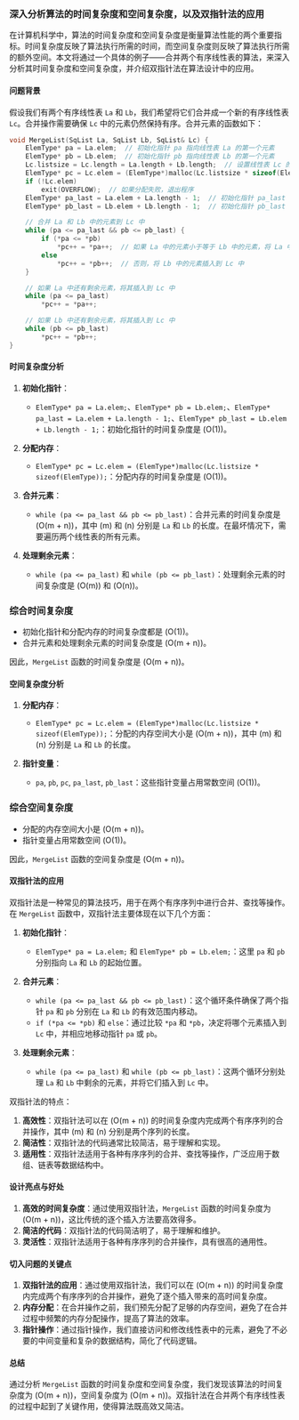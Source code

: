 ### 深入分析算法的时间复杂度和空间复杂度，以及双指针法的应用

在计算机科学中，算法的时间复杂度和空间复杂度是衡量算法性能的两个重要指标。时间复杂度反映了算法执行所需的时间，而空间复杂度则反映了算法执行所需的额外空间。本文将通过一个具体的例子——合并两个有序线性表的算法，来深入分析其时间复杂度和空间复杂度，并介绍双指针法在算法设计中的应用。

#### 问题背景

假设我们有两个有序线性表 `La` 和 `Lb`，我们希望将它们合并成一个新的有序线性表 `Lc`。合并操作需要确保 `Lc` 中的元素仍然保持有序。合并元素的函数如下：

```cpp
void MergeList(SqList La, SqList Lb, SqList& Lc) {
    ElemType* pa = La.elem;  // 初始化指针 pa 指向线性表 La 的第一个元素
    ElemType* pb = Lb.elem;  // 初始化指针 pb 指向线性表 Lb 的第一个元素
    Lc.listsize = Lc.length = La.length + Lb.length;  // 设置线性表 Lc 的存储容量和长度
    ElemType* pc = Lc.elem = (ElemType*)malloc(Lc.listsize * sizeof(ElemType));  // 为线性表 Lc 分配存储空间
    if (!Lc.elem)
        exit(OVERFLOW);  // 如果分配失败，退出程序
    ElemType* pa_last = La.elem + La.length - 1;  // 初始化指针 pa_last 指向线性表 La 的最后一个元素
    ElemType* pb_last = Lb.elem + Lb.length - 1;  // 初始化指针 pb_last 指向线性表 Lb 的最后一个元素

    // 合并 La 和 Lb 中的元素到 Lc 中
    while (pa <= pa_last && pb <= pb_last) {
        if (*pa <= *pb)
            *pc++ = *pa++;  // 如果 La 中的元素小于等于 Lb 中的元素，将 La 中的元素插入到 Lc 中
        else
            *pc++ = *pb++;  // 否则，将 Lb 中的元素插入到 Lc 中
    }

    // 如果 La 中还有剩余元素，将其插入到 Lc 中
    while (pa <= pa_last)
        *pc++ = *pa++;

    // 如果 Lb 中还有剩余元素，将其插入到 Lc 中
    while (pb <= pb_last)
        *pc++ = *pb++;
}
```

#### 时间复杂度分析

1. **初始化指针**：
   - `ElemType* pa = La.elem;`、`ElemType* pb = Lb.elem;`、`ElemType* pa_last = La.elem + La.length - 1;`、`ElemType* pb_last = Lb.elem + Lb.length - 1;`：初始化指针的时间复杂度是 \(O(1)\)。

2. **分配内存**：
   - `ElemType* pc = Lc.elem = (ElemType*)malloc(Lc.listsize * sizeof(ElemType));`：分配内存的时间复杂度是 \(O(1)\)。

3. **合并元素**：
   - `while (pa <= pa_last && pb <= pb_last)`：合并元素的时间复杂度是 \(O(m + n)\)，其中 \(m\) 和 \(n\) 分别是 `La` 和 `Lb` 的长度。在最坏情况下，需要遍历两个线性表的所有元素。

4. **处理剩余元素**：
   - `while (pa <= pa_last)` 和 `while (pb <= pb_last)`：处理剩余元素的时间复杂度是 \(O(m)\) 和 \(O(n)\)。

### 综合时间复杂度

- 初始化指针和分配内存的时间复杂度都是 \(O(1)\)。
- 合并元素和处理剩余元素的时间复杂度是 \(O(m + n)\)。

因此，`MergeList` 函数的时间复杂度是 \(O(m + n)\)。

#### 空间复杂度分析

1. **分配内存**：
   - `ElemType* pc = Lc.elem = (ElemType*)malloc(Lc.listsize * sizeof(ElemType));`：分配的内存空间大小是 \(O(m + n)\)，其中 \(m\) 和 \(n\) 分别是 `La` 和 `Lb` 的长度。

2. **指针变量**：
   - `pa`, `pb`, `pc`, `pa_last`, `pb_last`：这些指针变量占用常数空间 \(O(1)\)。

### 综合空间复杂度

- 分配的内存空间大小是 \(O(m + n)\)。
- 指针变量占用常数空间 \(O(1)\)。

因此，`MergeList` 函数的空间复杂度是 \(O(m + n)\)。

#### 双指针法的应用

双指针法是一种常见的算法技巧，用于在两个有序序列中进行合并、查找等操作。在 `MergeList` 函数中，双指针法主要体现在以下几个方面：

1. **初始化指针**：
   - `ElemType* pa = La.elem;` 和 `ElemType* pb = Lb.elem;`：这里 `pa` 和 `pb` 分别指向 `La` 和 `Lb` 的起始位置。

2. **合并元素**：
   - `while (pa <= pa_last && pb <= pb_last)`：这个循环条件确保了两个指针 `pa` 和 `pb` 分别在 `La` 和 `Lb` 的有效范围内移动。
   - `if (*pa <= *pb)` 和 `else`：通过比较 `*pa` 和 `*pb`，决定将哪个元素插入到 `Lc` 中，并相应地移动指针 `pa` 或 `pb`。

3. **处理剩余元素**：
   - `while (pa <= pa_last)` 和 `while (pb <= pb_last)`：这两个循环分别处理 `La` 和 `Lb` 中剩余的元素，并将它们插入到 `Lc` 中。

双指针法的特点：

1. **高效性**：双指针法可以在 \(O(m + n)\) 的时间复杂度内完成两个有序序列的合并操作，其中 \(m\) 和 \(n\) 分别是两个序列的长度。
2. **简洁性**：双指针法的代码通常比较简洁，易于理解和实现。
3. **适用性**：双指针法适用于各种有序序列的合并、查找等操作，广泛应用于数组、链表等数据结构中。

#### 设计亮点与好处

1. **高效的时间复杂度**：通过使用双指针法，`MergeList` 函数的时间复杂度为 \(O(m + n)\)，这比传统的逐个插入方法要高效得多。
2. **简洁的代码**：双指针法的代码简洁明了，易于理解和维护。
3. **灵活性**：双指针法适用于各种有序序列的合并操作，具有很高的通用性。

#### 切入问题的关键点

1. **双指针法的应用**：通过使用双指针法，我们可以在 \(O(m + n)\) 的时间复杂度内完成两个有序序列的合并操作，避免了逐个插入带来的高时间复杂度。
2. **内存分配**：在合并操作之前，我们预先分配了足够的内存空间，避免了在合并过程中频繁的内存分配操作，提高了算法的效率。
3. **指针操作**：通过指针操作，我们直接访问和修改线性表中的元素，避免了不必要的中间变量和复杂的数据结构，简化了代码逻辑。

#### 总结

通过分析 `MergeList` 函数的时间复杂度和空间复杂度，我们发现该算法的时间复杂度为 \(O(m + n)\)，空间复杂度为 \(O(m + n)\)。双指针法在合并两个有序线性表的过程中起到了关键作用，使得算法既高效又简洁。

